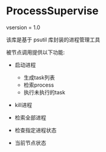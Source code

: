 # ProcessSupervise

vsersion = 1.0

该库是基于 psutil 库封装的进程管理工具

被节点调用提供以下功能:

- 启动进程
    - 生成task列表
    - 检索process
    - 执行未执行的task

- kill进程

- 检索全部进程

- 检查指定进程状态

- 当前节点状态
